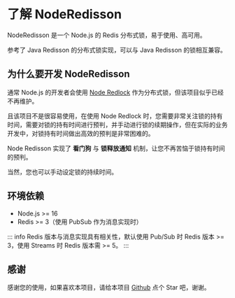 # 了解 NodeRedisson

NodeRedisson 是一个 Node.js 的 Redis 分布式锁，易于使用、高可用。

参考了 Java Redisson 的分布式锁实现，可以与 Java Redisson 的锁相互兼容。

## 为什么要开发 NodeRedisson

通常 Node.js 的开发者会使用 [Node Redlock](https://github.com/mike-marcacci/node-redlock) 作为分布式锁，但该项目似乎已经不再维护。

且该项目不是很容易使用，在使用 Node Redlock 时，您需要非常关注锁的持有时间，需要对锁的持有时间进行预判，并手动进行锁的续期操作，但在实际的业务开发中，对锁持有时间做出高效的预判是非常困难的。

Node Redisson 实现了 **看门狗** 与 **锁释放通知** 机制，让您不再苦恼于锁持有时间的预判。

当然，您也可以手动设定锁的持续时间。

## 环境依赖

- Node.js >= 16
- Redis >= 3（使用 PubSub 作为消息实现时）

::: info
Redis 版本与消息实现具有相关性，默认使用 Pub/Sub 时 Redis 版本 >= 3，使用 Streams 时 Redis 版本需 >= 5。
:::

## 感谢

感谢您的使用，如果喜欢本项目，请给本项目 [Github](https://github.com/smilecc/node-redisson) 点个 Star 吧，谢谢。
